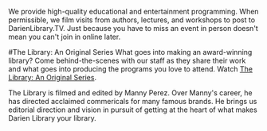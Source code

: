 We provide high-quality educational and entertainment programming. When permissible, we film visits from authors, lectures, and workshops to post to DarienLibrary.TV. Just because you have to miss an event in person doesn't mean you can't join in online later. 


#The Library: An Original Series
What goes into making an award-winning library? Come behind-the-scenes with our staff as they share their work and what goes into producing the programs you love to attend. Watch [The Library: An Original Series](http://darienlibrary.tv/categories/thelibrary.html "The Library Web Series").

The Library is filmed and edited by Manny Perez. Over Manny's career, he has directed acclaimed commericals for many famous brands. He brings us editorial direction and vision in pursuit of getting at the heart of what makes Darien Library your library. 